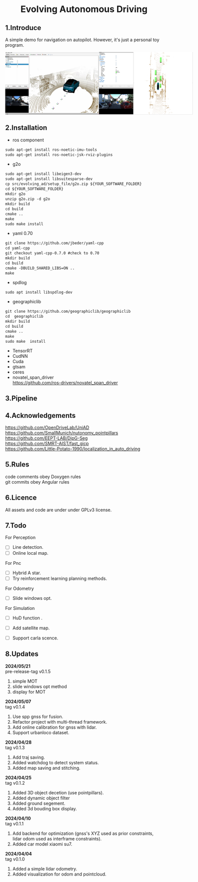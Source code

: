 <div align="center">   

# Evolving  Autonomous Driving
</div>

## 1.Introduce
A simple demo for  navigation on autopilot. However, it's just a personal toy program. <br>

<div style="display: flex; justify-content: space-between;">
    <img src="/pic/display.jpeg" alt="图片alt" title="图片title" width="300px" height="200px" objectfit="cover" >
    <img src="/pic/display2.png" alt="图片alt" title="图片title" width="300px" height="200px" objectfit="cover" >
</div>

## 2.Installation
+ ros component
```
sudo apt-get install ros-noetic-imu-tools
sudo apt-get install ros-noetic-jsk-rviz-plugins
```
+ g2o <br>
```shell
sudo apt-get install libeigen3-dev
sudo apt-get install libsuitesparse-dev 
cp src/evolving_ad/setup_file/g2o.zip ${YOUR_SOFTWARE_FOLDER}
cd ${YOUR_SOFTWARE_FOLDER}
mkdir g2o
unzip g2o.zip -d g2o
mkdir build
cd build
cmake ..
make 
sudo make install 
```
+ yaml 0.70
```shell
git clone https://github.com/jbeder/yaml-cpp
cd yaml-cpp
git checkout yaml-cpp-0.7.0 #check to 0.70
mkdir build 
cd build
cmake -DBUILD_SHARED_LIBS=ON ..
make 
```
+ spdlog
```shell
sudo apt install libspdlog-dev
```
+ geographiclib
```
git clone https://github.com/geographiclib/geographiclib
cd  geographiclib
mkdir build
cd build
cmake ..
make 
sudo make  install
```
+ TensorRT
+ CudNN
+ Cuda
+ gtsam
+ ceres
+ novatel_span_driver <br>
https://github.com/ros-drivers/novatel_span_driver <br>

## 3.Pipeline

## 4.Acknowledgements
https://github.com/OpenDriveLab/UniAD  <br>
https://github.com/SmallMunich/nutonomy_pointpillars <br>
https://github.com/EEPT-LAB/DipG-Seg<br>
https://github.com/SMRT-AIST/fast_gicp <br>
https://github.com/Little-Potato-1990/localization_in_auto_driving <br>

## 5.Rules
code comments obey Doxygen rules <br>
git commits obey Angular rules <br>

## 6.Licence
All assets and code are under  under GPLv3 license. <br>

## 7.Todo
For Perception<br>
- [ ] Line detection.<br>
- [ ] Online local map. <br>

For Pnc<br>
- [ ] Hybrid A star.<br>
- [ ] Try reinforcement learning planning methods.<br>

For Odometry<br>
- [ ] Slide windows opt.<br>
  
For Simulation<br>
- [ ] HuD function . <br>
- [ ] Add satellite map. <br>
- [ ] Support carla scence. <br>


## 8.Updates

**2024/05/21** <br>
pre-release-tag v0.1.5 <br>
1. simple MOT 
2. slide windows opt method
3. display for MOT


**2024/05/07** <br>
tag v0.1.4 <br>
1. Use spp gnss for fusion. <br>
2. Refactor project with multi-thread framework. <br>
3. Add online calibration for gnss with lidar. <br>
4. Support urbanloco dataset. <br> 


**2024/04/28** <br>
tag v0.1.3 <br>
1. Add traj saving.<br>
2. Added watchdog to detect system status.<br>
3. Added map saving and stitching.<br>


**2024/04/25** <br>
tag v0.1.2 <br>
1. Added 3D object decetion (use pointpillars). <br>
2. Added dynamic object filter <br>
3. Added ground segement. <br>
4. Added 3d bouding box display. <br>


**2024/04/10** <br>
tag v0.1.1 <br>
1. Add backend for optimization (gnss's XYZ used as prior constraints, lidar odom used as interframe constraints). <br>
2. Added car model xiaomi su7. <br>

**2024/04/04** <br>
tag v0.1.0 <br>
1. Added a simple lidar odometry. <br>
2. Added visualization for odom and pointcloud. <br>


